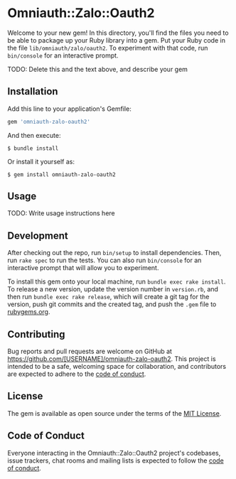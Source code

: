 # Omniauth::Zalo::Oauth2

Welcome to your new gem! In this directory, you'll find the files you need to be able to package up your Ruby library into a gem. Put your Ruby code in the file `lib/omniauth/zalo/oauth2`. To experiment with that code, run `bin/console` for an interactive prompt.

TODO: Delete this and the text above, and describe your gem

## Installation

Add this line to your application's Gemfile:

```ruby
gem 'omniauth-zalo-oauth2'
```

And then execute:

    $ bundle install

Or install it yourself as:

    $ gem install omniauth-zalo-oauth2

## Usage

TODO: Write usage instructions here

## Development

After checking out the repo, run `bin/setup` to install dependencies. Then, run `rake spec` to run the tests. You can also run `bin/console` for an interactive prompt that will allow you to experiment.

To install this gem onto your local machine, run `bundle exec rake install`. To release a new version, update the version number in `version.rb`, and then run `bundle exec rake release`, which will create a git tag for the version, push git commits and the created tag, and push the `.gem` file to [rubygems.org](https://rubygems.org).

## Contributing

Bug reports and pull requests are welcome on GitHub at https://github.com/[USERNAME]/omniauth-zalo-oauth2. This project is intended to be a safe, welcoming space for collaboration, and contributors are expected to adhere to the [code of conduct](https://github.com/[USERNAME]/omniauth-zalo-oauth2/blob/master/CODE_OF_CONDUCT.md).

## License

The gem is available as open source under the terms of the [MIT License](https://opensource.org/licenses/MIT).

## Code of Conduct

Everyone interacting in the Omniauth::Zalo::Oauth2 project's codebases, issue trackers, chat rooms and mailing lists is expected to follow the [code of conduct](https://github.com/[USERNAME]/omniauth-zalo-oauth2/blob/master/CODE_OF_CONDUCT.md).
